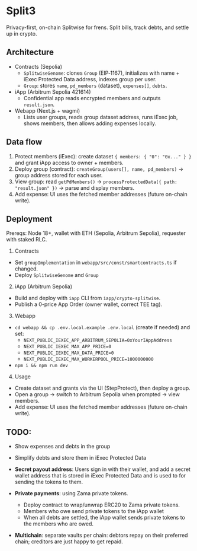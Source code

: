 # Split3
Privacy-first, on-chain Splitwise for frens. Split bills, track debts, and settle up in crypto.

## Architecture
- Contracts (Sepolia)
  - `SplitwiseGenome`: clones `Group` (EIP‑1167), initializes with name + iExec Protected Data address, indexes group per user.
  - `Group`: stores `name`, `pd_members` (dataset), `expenses[]`, `debts`.
- iApp (Arbitrum Sepolia 421614)
  - Confidential app reads encrypted members and outputs `result.json`.
- Webapp (Next.js + wagmi)
  - Lists user groups, reads group dataset address, runs iExec job, shows members, then allows adding expenses locally.

## Data flow
1) Protect members (iExec): create dataset `{ members: { "0": "0x..." } }` and grant iApp access to owner + members.
2) Deploy group (contract): `createGroup(users[], name, pd_members)` → group address stored for each user.
3) View group: read `getPdMembers()` → `processProtectedData({ path: "result.json" })` → parse and display members.
4) Add expense: UI uses the fetched member addresses (future on-chain write).

## Deployment
Prereqs: Node 18+, wallet with ETH (Sepolia, Arbitrum Sepolia), requester with staked RLC.

1) Contracts
- Set `groupImplementation` in `webapp/src/const/smartcontracts.ts` if changed.
- Deploy `SplitwiseGenome` and `Group`

2) iApp (Arbitrum Sepolia)
- Build and deploy with `iapp` CLI from `iapp/crypto-splitwise`.
- Publish a 0-price App Order (owner wallet, correct TEE tag).

3) Webapp
- `cd webapp && cp .env.local.example .env.local` (create if needed) and set:
  - `NEXT_PUBLIC_IEXEC_APP_ARBITRUM_SEPOLIA=0xYourIAppAddress`
  - `NEXT_PUBLIC_IEXEC_MAX_APP_PRICE=0`
  - `NEXT_PUBLIC_IEXEC_MAX_DATA_PRICE=0`
  - `NEXT_PUBLIC_IEXEC_MAX_WORKERPOOL_PRICE=1000000000`
- `npm i && npm run dev`

4) Usage
- Create dataset and grants via the UI (StepProtect), then deploy a group.
- Open a group → switch to Arbitrum Sepolia when prompted → view members.
- Add expense: UI uses the fetched member addresses (future on-chain write).

## TODO:
- Show expenses and debts in the group
- Simplify debts and store them in iExec Protected Data

- **Secret payout address**: Users sign in with their wallet, and add a secret wallet address that is stored in iExec Protected Data and is used to for sending the tokens to them.
- **Private payments**: using Zama private tokens.
  - Deploy contract to wrap/unwrap ERC20 to Zama private tokens.
  - Members who owe send private tokens to the iApp wallet
  - When all debts are settled, the iApp wallet sends private tokens to the members who are owed.
- **Multichain**: separate vaults per chain: debtors repay on their preferred chain; creditors are just happy to get repaid.
